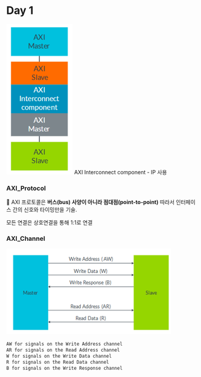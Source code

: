 # Day 1

![alt text](../img/AXI_protocol.png)
AXI Interconnect component - IP 사용


### AXI_Protocol
📝 AXI 프로토콜은 **버스(bus) 사양이 아니라 점대점(point-to-point)** 따라서 인터페이스 간의 신호와 타이밍만을 기술.

모든 연결은 상호연결을 통해 1:1로 연결

### AXI_Channel
![alt text](../img/AXI_Channel.png)

```
AW for signals on the Write Address channel
AR for signals on the Read Address channel
W for signals on the Write Data channel
R for signals on the Read Data channel
B for signals on the Write Response channel
```

